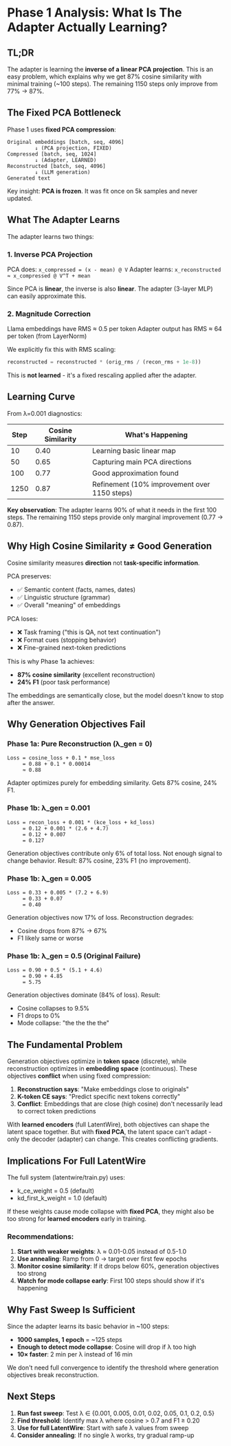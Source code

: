 # Phase 1 Analysis: What Is The Adapter Actually Learning?

## TL;DR

The adapter is learning the **inverse of a linear PCA projection**. This is an easy problem, which explains why we get 87% cosine similarity with minimal training (~100 steps). The remaining 1150 steps only improve from 77% → 87%.

## The Fixed PCA Bottleneck

Phase 1 uses **fixed PCA compression**:

```
Original embeddings [batch, seq, 4096]
         ↓ (PCA projection, FIXED)
Compressed [batch, seq, 1024]
         ↓ (Adapter, LEARNED)
Reconstructed [batch, seq, 4096]
         ↓ (LLM generation)
Generated text
```

Key insight: **PCA is frozen**. It was fit once on 5k samples and never updated.

## What The Adapter Learns

The adapter learns two things:

### 1. Inverse PCA Projection

PCA does: `x_compressed = (x - mean) @ V`
Adapter learns: `x_reconstructed ≈ x_compressed @ V^T + mean`

Since PCA is **linear**, the inverse is also **linear**. The adapter (3-layer MLP) can easily approximate this.

### 2. Magnitude Correction

Llama embeddings have RMS ≈ 0.5 per token
Adapter output has RMS ≈ 64 per token (from LayerNorm)

We explicitly fix this with RMS scaling:
```python
reconstructed = reconstructed * (orig_rms / (recon_rms + 1e-8))
```

This is **not learned** - it's a fixed rescaling applied after the adapter.

## Learning Curve

From λ=0.001 diagnostics:

| Step | Cosine Similarity | What's Happening |
|------|------------------|-------------------|
| 10   | 0.40             | Learning basic linear map |
| 50   | 0.65             | Capturing main PCA directions |
| 100  | 0.77             | Good approximation found |
| 1250 | 0.87             | Refinement (10% improvement over 1150 steps) |

**Key observation**: The adapter learns 90% of what it needs in the first 100 steps. The remaining 1150 steps provide only marginal improvement (0.77 → 0.87).

## Why High Cosine Similarity ≠ Good Generation

Cosine similarity measures **direction** not **task-specific information**.

PCA preserves:
- ✅ Semantic content (facts, names, dates)
- ✅ Linguistic structure (grammar)
- ✅ Overall "meaning" of embeddings

PCA loses:
- ❌ Task framing ("this is QA, not text continuation")
- ❌ Format cues (stopping behavior)
- ❌ Fine-grained next-token predictions

This is why Phase 1a achieves:
- **87% cosine similarity** (excellent reconstruction)
- **24% F1** (poor task performance)

The embeddings are semantically close, but the model doesn't know to stop after the answer.

## Why Generation Objectives Fail

### Phase 1a: Pure Reconstruction (λ_gen = 0)

```
Loss = cosine_loss + 0.1 * mse_loss
     = 0.88 + 0.1 * 0.00014
     ≈ 0.88
```

Adapter optimizes purely for embedding similarity. Gets 87% cosine, 24% F1.

### Phase 1b: λ_gen = 0.001

```
Loss = recon_loss + 0.001 * (kce_loss + kd_loss)
     = 0.12 + 0.001 * (2.6 + 4.7)
     = 0.12 + 0.007
     = 0.127
```

Generation objectives contribute only 6% of total loss. Not enough signal to change behavior. Result: 87% cosine, 23% F1 (no improvement).

### Phase 1b: λ_gen = 0.005

```
Loss = 0.33 + 0.005 * (7.2 + 6.9)
     = 0.33 + 0.07
     = 0.40
```

Generation objectives now 17% of loss. Reconstruction degrades:
- Cosine drops from 87% → 67%
- F1 likely same or worse

### Phase 1b: λ_gen = 0.5 (Original Failure)

```
Loss = 0.90 + 0.5 * (5.1 + 4.6)
     = 0.90 + 4.85
     = 5.75
```

Generation objectives dominate (84% of loss). Result:
- Cosine collapses to 9.5%
- F1 drops to 0%
- Mode collapse: "the the the the"

## The Fundamental Problem

Generation objectives optimize in **token space** (discrete), while reconstruction optimizes in **embedding space** (continuous). These objectives **conflict** when using fixed compression:

1. **Reconstruction says**: "Make embeddings close to originals"
2. **K-token CE says**: "Predict specific next tokens correctly"
3. **Conflict**: Embeddings that are close (high cosine) don't necessarily lead to correct token predictions

With **learned encoders** (full LatentWire), both objectives can shape the latent space together. But with **fixed PCA**, the latent space can't adapt - only the decoder (adapter) can change. This creates conflicting gradients.

## Implications For Full LatentWire

The full system (latentwire/train.py) uses:
- k_ce_weight = 0.5 (default)
- kd_first_k_weight = 1.0 (default)

If these weights cause mode collapse with **fixed PCA**, they might also be too strong for **learned encoders** early in training.

### Recommendations:

1. **Start with weaker weights**: λ ≈ 0.01-0.05 instead of 0.5-1.0
2. **Use annealing**: Ramp from 0 → target over first few epochs
3. **Monitor cosine similarity**: If it drops below 60%, generation objectives too strong
4. **Watch for mode collapse early**: First 100 steps should show if it's happening

## Why Fast Sweep Is Sufficient

Since the adapter learns its basic behavior in ~100 steps:
- **1000 samples, 1 epoch** = ~125 steps
- **Enough to detect mode collapse**: Cosine will drop if λ too high
- **10× faster**: 2 min per λ instead of 16 min

We don't need full convergence to identify the threshold where generation objectives break reconstruction.

## Next Steps

1. **Run fast sweep**: Test λ ∈ {0.001, 0.005, 0.01, 0.02, 0.05, 0.1, 0.2, 0.5}
2. **Find threshold**: Identify max λ where cosine > 0.7 and F1 ≥ 0.20
3. **Use for full LatentWire**: Start with safe λ values from sweep
4. **Consider annealing**: If no single λ works, try gradual ramp-up
